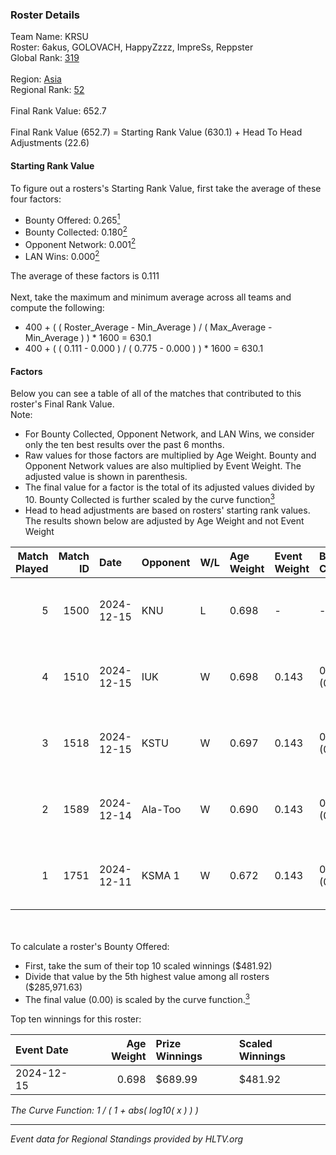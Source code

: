 ### Roster Details<br />
Team Name: KRSU<br />
Roster: 6akus, GOLOVACH, HappyZzzz, ImpreSs, Reppster<br />
Global Rank: [319](../../standings_global_2025_02_28.md)<br />
<br />
Region: [Asia]( ../../standings_asia_2025_02_28.md)<br />
Regional Rank: [52]( ../../standings_asia_2025_02_28.md)<br />
<br />
Final Rank Value:  652.7<br />
<br />
Final Rank Value (652.7) = Starting Rank Value (630.1) + Head To Head Adjustments (22.6)<br />

#### Starting Rank Value<br />
To figure out a rosters's Starting Rank Value, first take the average of these four factors:<br />
- Bounty Offered: 0.265[<sup>1</sup>](#table2)
- Bounty Collected: 0.180[<sup>2</sup>](#table1)
- Opponent Network: 0.001[<sup>2</sup>](#table1)
- LAN Wins: 0.000[<sup>2</sup>](#table1)

The average of these factors is 0.111<br />
<br />
Next, take the maximum and minimum average across all teams and compute the following:<br />
- 400 + ( ( Roster_Average - Min_Average ) / ( Max_Average - Min_Average ) ) * 1600 = 630.1
- 400 + ( ( 0.111 - 0.000 ) / ( 0.775 - 0.000 ) ) * 1600 = 630.1


#### Factors<br />
Below you can see a table of all of the matches that contributed to this roster's Final Rank Value.<br />
Note:<br />

- For Bounty Collected, Opponent Network, and LAN Wins, we consider only the ten best results over the past 6 months.
- Raw values for those factors are multiplied by Age Weight. Bounty and Opponent Network values are also multiplied by Event Weight. The adjusted value is shown in parenthesis.
- The final value for a factor is the total of its adjusted values divided by 10. Bounty Collected is further scaled by the curve function[<sup>3</sup>](#curveFunction)
- Head to head adjustments are based on rosters' starting rank values. The results shown below are adjusted by Age Weight and not Event Weight
<span id="table1"></span><br />


| Match Played | Match ID | Date       | Opponent | W/L | Age Weight | Event Weight | Bounty Collected | Opponent Network | LAN Wins  | H2H Adj. | Roster                                        |
| -: | -: | :- | :- | :- | :- | :- | :- | :- | :- | -: | :- |
|            5 |     1500 | 2024-12-15 | KNU      | L   | 0.698      | -            | -                | -                | -         |   -10.88 | 6akus, GOLOVACH, HappyZzzz, ImpreSs, Reppster |
|            4 |     1510 | 2024-12-15 | IUK      | W   | 0.698      | 0.143        | 0.001 (0.000)    | 0.034 (0.003)    | 0 (0.000) |     9.47 | 6akus, GOLOVACH, HappyZzzz, ImpreSs, Reppster |
|            3 |     1518 | 2024-12-15 | KSTU     | W   | 0.697      | 0.143        | 0.001 (0.000)    | 0.034 (0.003)    | 0 (0.000) |     9.59 | 6akus, GOLOVACH, HappyZzzz, ImpreSs, Reppster |
|            2 |     1589 | 2024-12-14 | Ala-Too  | W   | 0.690      | 0.143        | 0.001 (0.000)    | 0.000 (0.000)    | 0 (0.000) |     7.12 | 6akus, GOLOVACH, HappyZzzz, ImpreSs, Reppster |
|            1 |     1751 | 2024-12-11 | KSMA 1   | W   | 0.672      | 0.143        | 0.001 (0.000)    | 0.000 (0.000)    | 0 (0.000) |     7.32 | 6akus, GOLOVACH, HappyZzzz, ImpreSs, Reppster |

<br />
<span id="table2"></span><br />
To calculate a roster's Bounty Offered:<br />

- First, take the sum of their top 10 scaled winnings ($481.92)
- Divide that value by the 5th highest value among all rosters ($285,971.63)
- The final value (0.00) is scaled by the curve function.[<sup>3</sup>](#curveFunction)

Top ten winnings for this roster:<br />

| Event Date | Age Weight | Prize Winnings | Scaled Winnings |
| :- | -: | :- | :- |
| 2024-12-15 |      0.698 | $689.99        | $481.92         |


<span id="curveFunction"></span>_The Curve Function: 1 / ( 1 + abs( log10( x ) ) )_<br />

---
_Event data for Regional Standings provided by HLTV.org_<br />
